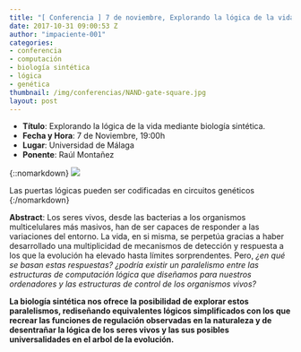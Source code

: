 ```yaml
---
title: "[ Conferencia ] 7 de noviembre, Explorando la lógica de la vida mediante biología sintética."
date: 2017-10-31 09:00:53 Z
author: "impaciente-001"
categories:
- conferencia
- computación
- biología sintética
- lógica
- genética
thumbnail: /img/conferencias/NAND-gate-square.jpg
layout: post
---
```


- **Título**: Explorando la lógica de la vida mediante biología sintética.
- **Fecha y Hora**: 7 de Noviembre, 19:00h
- **Lugar**: Universidad de Málaga
- **Ponente**: Raúl Montañez

{::nomarkdown}
<img src="{{ site.baseurl }}/img/conferencias/NAND-gate.png">
<div class="piefoto"> Las puertas lógicas pueden ser codificadas en circuitos genéticos </div>
{:/nomarkdown}

**Abstract**:
Los seres vivos, desde las bacterias a los organismos multicelulares más masivos, han de ser capaces de responder a las variaciones del entorno. La vida, en si misma, se perpetúa gracias a haber desarrollado una multiplicidad de mecanismos de detección y respuesta a los que la evolución ha elevado hasta límites sorprendentes. Pero, *¿en qué se basan estas respuestas?* *¿podría existir un paralelismo entre las estructuras de computación lógica que diseñamos para nuestros ordenadores y las estructuras de control de los organismos vivos?*

**La biología sintética nos ofrece la posibilidad de explorar estos paralelismos, rediseñando equivalentes lógicos simplificados con los que recrear las funciones de regulación observadas en la naturaleza y de desentrañar la lógica de los seres vivos y las sus posibles universalidades en el arbol de la evolución.**
